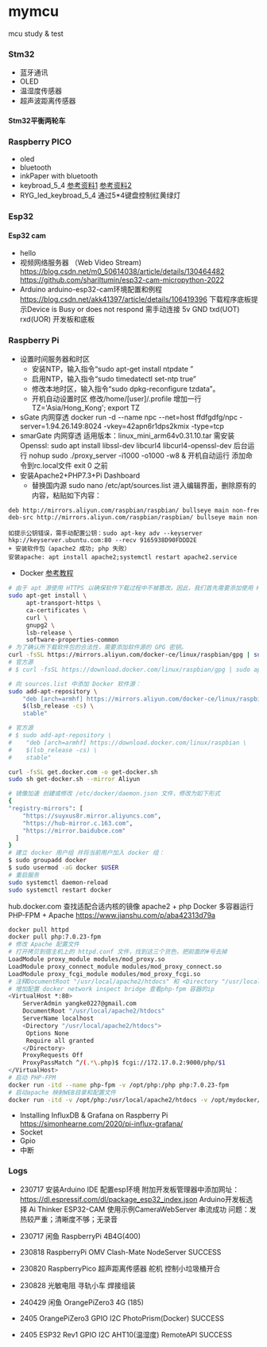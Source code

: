 # mymcu
mcu study &amp; test

### Stm32
- 蓝牙通讯
- OLED
- 温湿度传感器
- 超声波距离传感器

#### Stm32平衡两轮车

### Raspberry PICO
- oled
- bluetooth
- inkPaper with bluetooth
- keybroad_5_4 
  [参考资料1](https://www.instructables.com/Raspberry-Pi-Pico-4x4-Matrix-Keypad-and-1602-LCD-I/)
  [参考资料2](https://how2electronics.com/simple-calculator-using-keypad-oled-raspberry-pi-pico/)
- RYG_led_keybroad_5_4 通过5*4键盘控制红黄绿灯

### Esp32

#### Esp32 cam
- hello
- 视频网络服务器 （Web Video Stream) 
	https://blog.csdn.net/m0_50614038/article/details/130464482
	https://github.com/shariltumin/esp32-cam-micropython-2022
- Arduino 
	arduino-esp32-cam环境配置和例程 https://blog.csdn.net/akk41397/article/details/106419396
	下载程序底板提示Device is Busy or does not respond
	需手动连接 5v GND txd(UOT) rxd(UOR) 开发板和底板

### Raspberry Pi
- 设置时间服务器和时区
	+ 安装NTP，输入指令“sudo apt-get install ntpdate ”
	+ 启用NTP，输入指令“sudo timedatectl set-ntp true”
	+ 修改本地时区，输入指令“sudo dpkg-reconfigure tzdata”。
	+ 开机自动设置时区 修改/home/[user]/.profile 增加一行 TZ='Asia/Hong_Kong'; export TZ
- sGate 内网穿透 
  docker run -d --name npc --net=host ffdfgdfg/npc -server=1.94.26.149:8024 -vkey=42apn6r1dps2kmix -type=tcp
- smarGate 内网穿透 
 		适用版本：linux_mini_arm64v0.31.10.tar
 		需安装Openssl: sudo apt install libssl-dev libcurl4 libcurl4-openssl-dev
    后台运行 nohup sudo ./proxy_server -i1000 -o1000 -w8 &
    开机自动运行 添加命令到rc.local文件 exit 0 之前
- 安装Apache2+PHP7.3+Pi Dashboard
	+ 替换国内源
	sudo nano /etc/apt/sources.list 进入编辑界面，删除原有的内容，粘贴如下内容： 
```bash
deb http://mirrors.aliyun.com/raspbian/raspbian/ bullseye main non-free contrib rpi
deb-src http://mirrors.aliyun.com/raspbian/raspbian/ bullseye main non-free contrib rpi
```
	如提示公钥错误，需手动配置公钥：sudo apt-key adv --keyserver hkp://keyserver.ubuntu.com:80 --recv 9165938D90FDDD2E
	+ 安装软件包（apache2 成功; php 失败）
	安装apache: apt install apache2;systemctl restart apache2.service
- Docker
	[参考教程](https://docker-practice.github.io/zh-cn/install/raspberry-pi.html)
```bash
# 由于 apt 源使用 HTTPS 以确保软件下载过程中不被篡改。因此，我们首先需要添加使用 HTTPS 传输的软件包以及 CA 证书。
sudo apt-get install \
     apt-transport-https \
     ca-certificates \
     curl \
     gnupg2 \
     lsb-release \
     software-properties-common
# 为了确认所下载软件包的合法性，需要添加软件源的 GPG 密钥。
curl -fsSL https://mirrors.aliyun.com/docker-ce/linux/raspbian/gpg | sudo apt-key add -
# 官方源
# $ curl -fsSL https://download.docker.com/linux/raspbian/gpg | sudo apt-key add -

# 向 sources.list 中添加 Docker 软件源：
sudo add-apt-repository \
    "deb [arch=armhf] https://mirrors.aliyun.com/docker-ce/linux/raspbian \
    $(lsb_release -cs) \
    stable"

# 官方源
# $ sudo add-apt-repository \
#    "deb [arch=armhf] https://download.docker.com/linux/raspbian \
#    $(lsb_release -cs) \
#    stable"

curl -fsSL get.docker.com -o get-docker.sh
sudo sh get-docker.sh --mirror Aliyun

# 镜像加速 创建或修改 /etc/docker/daemon.json 文件，修改为如下形式
{
"registry-mirrors": [
    "https://suyxus8r.mirror.aliyuncs.com",
    "https://hub-mirror.c.163.com",
    "https://mirror.baidubce.com"
  ]
}
# 建立 docker 用户组 并将当前用户加入 docker 组：
$ sudo groupadd docker
$ sudo usermod -aG docker $USER
# 重启服务
sudo systemctl daemon-reload
sudo systemctl restart docker
```
hub.docker.com 查找适配合适内核的镜像 
apache2 + php Docker 多容器运行 PHP-FPM + Apache
https://www.jianshu.com/p/aba42313d79a
```bash
docker pull httpd
docker pull php:7.0.23-fpm
# 修改 Apache 配置文件 
# 打开拷贝到宿主机上的 httpd.conf 文件，找到这三个货色，把前面的#号去掉
LoadModule proxy_module modules/mod_proxy.so
LoadModule proxy_connect_module modules/mod_proxy_connect.so
LoadModule proxy_fcgi_module modules/mod_proxy_fcgi.so
# 注释DocumentRoot "/usr/local/apache2/htdocs" 和 <Directory "/usr/local/apache2/htdocs">...</Directory>
# 增加配置 docker network inspect bridge 查看php-fpm 容器的ip
<VirtualHost *:80>
    ServerAdmin yangke0227@gmail.com
    DocumentRoot "/usr/local/apache2/htdocs"
    ServerName localhost
    <Directory "/usr/local/apache2/htdocs">
     Options None
     Require all granted
    </Directory>
    ProxyRequests Off
    ProxyPassMatch ^/(.*\.php)$ fcgi://172.17.0.2:9000/php/$1
</VirtualHost>
# 启动 PHP-FPM
docker run -itd --name php-fpm -v /opt/php:/php php:7.0.23-fpm
# 启动apache 映射WEB目录和配置文件
docker run -itd -v /opt/php:/usr/local/apache2/htdocs -v /opt/mydocker/php/httpd.conf:/usr/local/apache2/conf/httpd.conf -p 80:80 httpd
```
- Installing InfluxDB & Grafana on Raspberry Pi
	https://simonhearne.com/2020/pi-influx-grafana/	
- Socket
- Gpio
- 中断

### Logs
 - 230717 安装Arduino IDE 配置esp环境
   附加开发板管理器中添加网址：https://dl.espressif.com/dl/package_esp32_index.json
   Arduino开发板选择 Ai Thinker ESP32-CAM
   使用示例CameraWebServer 串流成功 问题：发热较严重；清晰度不够；无录音
 - 230717 闲鱼 RaspberryPi 4B4G(400)   
 - 230818 RaspberryPi OMV Clash-Mate NodeServer SUCCESS
 - 230820 RaspberryPico 超声距离传感器 舵机 控制小垃圾桶开合
 - 230828 光敏电阻 寻轨小车 焊接组装

 - 240429 闲鱼 OrangePiZero3 4G (185)
 - 2405   OrangePiZero3 GPIO I2C PhotoPrism(Docker) SUCCESS
 - 2405   ESP32 Rev1 GPIO I2C AHT10(温湿度) RemoteAPI SUCCESS